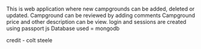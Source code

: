 This is web application where new campgrounds can be added, deleted or updated.
Campground can be reviewed by adding comments
Campground price and other description can be view.
login and sessions are created using passport js
Database used = mongodb

credit - colt steele
